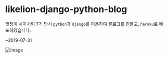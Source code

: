 # likelion-django-python-blog

멋쟁이 사자처럼 7기 당시
`python`과 `django`를 이용하여 블로그를 만들고,
`heroku`로 배포하였습니다.   
  
  ~2019-07-31  
    
 ![image](https://user-images.githubusercontent.com/64109506/104082836-c5a0bc80-527c-11eb-8ffe-7e7b9bb3193f.png)

  
  
